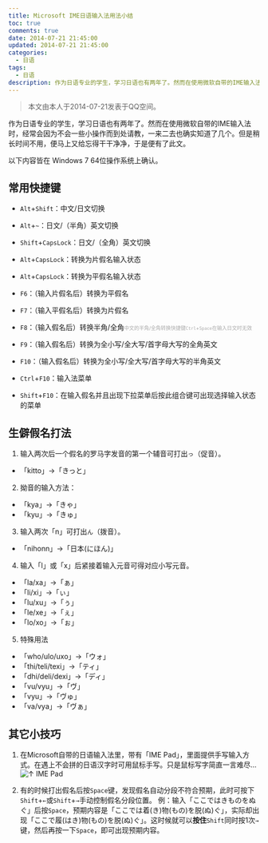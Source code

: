 ```yaml
---
title: Microsoft IME日语输入法用法小结
toc: true
comments: true
date: 2014-07-21 21:45:00
updated: 2014-07-21 21:45:00
categories:
  - 日语
tags:
  - 日语
description: 作为日语专业的学生，学习日语也有两年了。然而在使用微软自带的IME输入法时，经常会因为不会一些小操作而到处请教，一来二去也确实知道了几个。但是稍长时间不用，便马上又给忘得干干净净，于是便有了此文。
---
```


> 本文由本人于2014-07-21发表于QQ空间。

作为日语专业的学生，学习日语也有两年了。然而在使用微软自带的IME输入法时，经常会因为不会一些小操作而到处请教，一来二去也确实知道了几个。但是稍长时间不用，便马上又给忘得干干净净，于是便有了此文。

以下内容皆在 Windows 7 64位操作系统上确认。

## 常用快捷键

- `Alt`+`Shift`：中文/日文切换

- `Alt`+`~`：日文/（半角）英文切换

- `Shift`+`CapsLock`：日文/（全角）英文切换

- `Alt`+`CapsLock`：转换为片假名输入状态

- `Alt`+`CapsLock`：转换为平假名输入状态

- `F6`：（输入片假名后）转换为平假名

- `F7`：（输入平假名后）转换为片假名

- `F8`：（输入假名后）转换半角/全角<font color=#aaaaaa size=1>中文的半角/全角转换快捷键`Ctrl`+`Space`在输入日文时无效</font>

- `F9`：（输入假名后）转换为全小写/全大写/首字母大写的全角英文

- `F10`：（输入假名后）转换为全小写/全大写/首字母大写的半角英文

- `Ctrl`+`F10`：输入法菜单

- `Shift`+`F10`：在输入假名并且出现下拉菜单后按此组合键可出现选择输入状态的菜单

## 生僻假名打法

1. 输入两次后一个假名的罗马字发音的第一个辅音可打出`っ`（促音）。
  - 「kitto」→「きっと」


2. 拗音的输入方法：
  - 「kya」→「きゃ」
  - 「kyu」→「きゅ」


3. 输入两次「n」可打出`ん`（拨音）。
  - 「nihonn」→「日本(にほん)」


4. 输入「l」或「x」后紧接着输入元音可得对应小写元音。
  - 「la/xa」→「ぁ」
  - 「li/xi」→「ぃ」
  - 「lu/xu」→「ぅ」
  - 「le/xe」→「ぇ」
  - 「lo/xo」→「ぉ」


5. 特殊用法
  - 「who/ulo/uxo」→「ウォ」
  - 「thi/teli/texi」→「ティ」
  - 「dhi/deli/dexi」→「ディ」
  -  「vu/vyu」→「ヴ」
  -  「vyu」→「ヴゅ」
  - 「va/vya」→「ヴぁ」

## 其它小技巧

1. 在Microsoft自带的日语输入法里，带有「IME Pad」，里面提供手写输入方式。在遇上不会拼的日语汉字时可用鼠标手写。只是鼠标写字简直一言难尽...
![↑ IME Pad](003_xiaojiqiao_001.jpg)

2. 有的时候打出假名后按`Space`键，发现假名自动分段不符合预期，此时可按下`Shift`+`←`或`Shift`+`→`手动控制假名分段位置。
例：输入「ここではきものをぬぐ」后按`Space`，预期内容是「ここでは着(き)物(もの)を脱(ぬ)ぐ」，实际却出现「ここで履(はき)物(もの)を脱(ぬ)ぐ」。这时候就可以**按住**`Shift`同时按1次`→`键，然后再按一下`Space`，即可出现预期内容。
